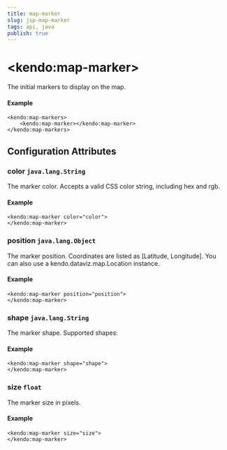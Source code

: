 ```yaml
---
title: map-marker
slug: jsp-map-marker
tags: api, java
publish: true
---
```


# \<kendo:map-marker\>

The initial markers to display on the map.

#### Example
    <kendo:map-markers>
        <kendo:map-marker></kendo:map-marker>
    </kendo:map-markers>

## Configuration Attributes

### color `java.lang.String`

The marker color. Accepts a valid CSS color string, including hex and rgb.

#### Example
    <kendo:map-marker color="color">
    </kendo:map-marker>

### position `java.lang.Object`

The marker position. Coordinates are listed as [Latitude, Longitude].
You can also use a kendo.dataviz.map.Location instance.

#### Example
    <kendo:map-marker position="position">
    </kendo:map-marker>

### shape `java.lang.String`

The marker shape. Supported shapes:

#### Example
    <kendo:map-marker shape="shape">
    </kendo:map-marker>

### size `float`

The marker size in pixels.

#### Example
    <kendo:map-marker size="size">
    </kendo:map-marker>

